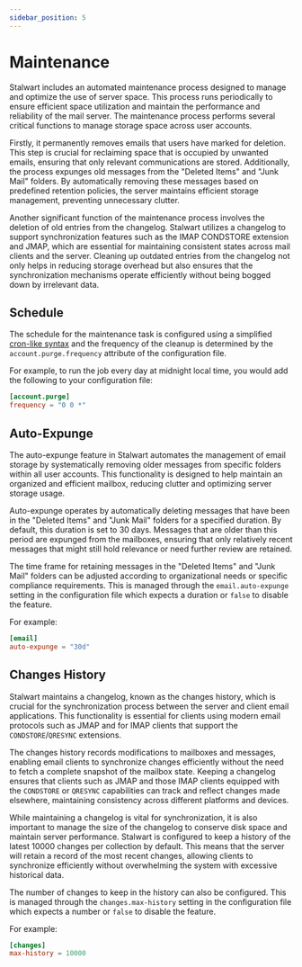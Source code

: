 ```yaml
---
sidebar_position: 5
---
```


# Maintenance

Stalwart includes an automated maintenance process designed to manage and optimize the use of server space. This process runs periodically to ensure efficient space utilization and maintain the performance and reliability of the mail server. The maintenance process performs several critical functions to manage storage space across user accounts.

Firstly, it permanently removes emails that users have marked for deletion. This step is crucial for reclaiming space that is occupied by unwanted emails, ensuring that only relevant communications are stored. Additionally, the process expunges old messages from the "Deleted Items" and "Junk Mail" folders. By automatically removing these messages based on predefined retention policies, the server maintains efficient storage management, preventing unnecessary clutter.

Another significant function of the maintenance process involves the deletion of old entries from the changelog. Stalwart utilizes a changelog to support synchronization features such as the IMAP CONDSTORE extension and JMAP, which are essential for maintaining consistent states across mail clients and the server. Cleaning up outdated entries from the changelog not only helps in reducing storage overhead but also ensures that the synchronization mechanisms operate efficiently without being bogged down by irrelevant data.

## Schedule

The schedule for the maintenance task is configured using a simplified [cron-like syntax](/docs/configuration/values/cron) and the frequency of the cleanup is determined by the `account.purge.frequency` attribute of the configuration file. 

For example, to run the job every day at midnight local time, you would add the following to your configuration file:

```toml
[account.purge]
frequency = "0 0 *"
```

## Auto-Expunge

The auto-expunge feature in Stalwart automates the management of email storage by systematically removing older messages from specific folders within all user accounts. This functionality is designed to help maintain an organized and efficient mailbox, reducing clutter and optimizing server storage usage.

Auto-expunge operates by automatically deleting messages that have been in the "Deleted Items" and "Junk Mail" folders for a specified duration. By default, this duration is set to 30 days. Messages that are older than this period are expunged from the mailboxes, ensuring that only relatively recent messages that might still hold relevance or need further review are retained.

The time frame for retaining messages in the "Deleted Items" and "Junk Mail" folders can be adjusted according to organizational needs or specific compliance requirements. This is managed through the `email.auto-expunge` setting in the configuration file which expects a duration or `false` to disable the feature. 

For example:

```toml 
[email]
auto-expunge = "30d"
```

## Changes History

Stalwart maintains a changelog, known as the changes history, which is crucial for the synchronization process between the server and client email applications. This functionality is essential for clients using modern email protocols such as JMAP and for IMAP clients that support the `CONDSTORE`/`QRESYNC` extensions.

The changes history records modifications to mailboxes and messages, enabling email clients to synchronize changes efficiently without the need to fetch a complete snapshot of the mailbox state. Keeping a changelog ensures that clients such as JMAP and those IMAP clients equipped with the `CONDSTORE` or `QRESYNC` capabilities can track and reflect changes made elsewhere, maintaining consistency across different platforms and devices.

While maintaining a changelog is vital for synchronization, it is also important to manage the size of the changelog to conserve disk space and maintain server performance. Stalwart is configured to keep a history of the latest 10000 changes per collection by default. This means that the server will retain a record of the most recent changes, allowing clients to synchronize efficiently without overwhelming the system with excessive historical data.

The number of changes to keep in the history can also be configured. This is managed through the `changes.max-history` setting in the configuration file which expects a number or `false` to disable the feature.

For example:

```toml
[changes]
max-history = 10000
```

